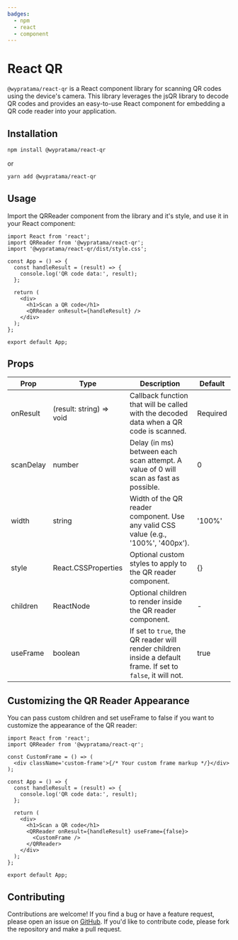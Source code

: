 ```yaml
---
badges: 
  - npm
  - react
  - component
---
```


# React QR

`@wypratama/react-qr` is a React component library for scanning QR codes using the device's camera. This library leverages the jsQR library to decode QR codes and provides an easy-to-use React component for embedding a QR code reader into your application.

## Installation
```bash
npm install @wypratama/react-qr
```
or
```bash
yarn add @wypratama/react-qr
```

## Usage
Import the QRReader component from the library and it's style, and use it in your React component:
```tsx
import React from 'react';
import QRReader from '@wypratama/react-qr';
import '@wypratama/react-qr/dist/style.css';

const App = () => {
  const handleResult = (result) => {
    console.log('QR code data:', result);
  };

  return (
    <div>
      <h1>Scan a QR code</h1>
      <QRReader onResult={handleResult} />
    </div>
  );
};

export default App;
```

## Props
| Prop | Type | Description | Default |
|-- | -- | -- | -- |
| onResult | (result: string) => void | Callback function that will be called with the decoded data when a QR code is scanned. |	Required |
scanDelay	| number	| Delay (in ms) between each scan attempt. A value of 0 will scan as fast as possible. |	0 |
width	| string	| Width of the QR reader component. Use any valid CSS value (e.g., '100%', '400px').	| '100%' |
style	| React.CSSProperties	| Optional custom styles to apply to the QR reader component.	| {} |
children	| ReactNode	| Optional children to render inside the QR reader component.	| - |
useFrame |	boolean	| If set to `true`, the QR reader will render children inside a default frame. If set to `false`, it will not.	| true |

## Customizing the QR Reader Appearance
You can pass custom children and set useFrame to false if you want to customize the appearance of the QR reader:

```tsx
import React from 'react';
import QRReader from '@wypratama/react-qr';

const CustomFrame = () => (
  <div className='custom-frame'>{/* Your custom frame markup */}</div>
);

const App = () => {
  const handleResult = (result) => {
    console.log('QR code data:', result);
  };

  return (
    <div>
      <h1>Scan a QR code</h1>
      <QRReader onResult={handleResult} useFrame={false}>
        <CustomFrame />
      </QRReader>
    </div>
  );
};

export default App;
```

## Contributing
Contributions are welcome! If you find a bug or have a feature request, please open an issue on [GitHub](https://github.com/wypratama/react-qr). If you'd like to contribute code, please fork the repository and make a pull request.